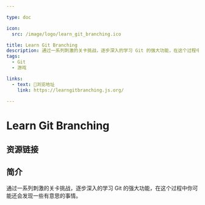 ```yaml
---

type: doc

icon:
  src: /image/logo/learn_git_branching.ico

title: Learn Git Branching
description: 通过一系列刺激的关卡挑战，逐步深入的学习 Git 的强大功能，在这个过程中你可能还会发现一些有意思的事情。
tags:
  - Git
  - 游戏

links:
  - text: 🧰浏览地址
    link: https://learngitbranching.js.org/

---
```


<ShowLogo />

# Learn Git Branching

<ShowTags />

<ShowBreadcrumb />

## 资源链接

<ShowLinks />

## 简介

通过一系列刺激的关卡挑战，逐步深入的学习 Git 的强大功能，在这个过程中你可能还会发现一些有意思的事情。
